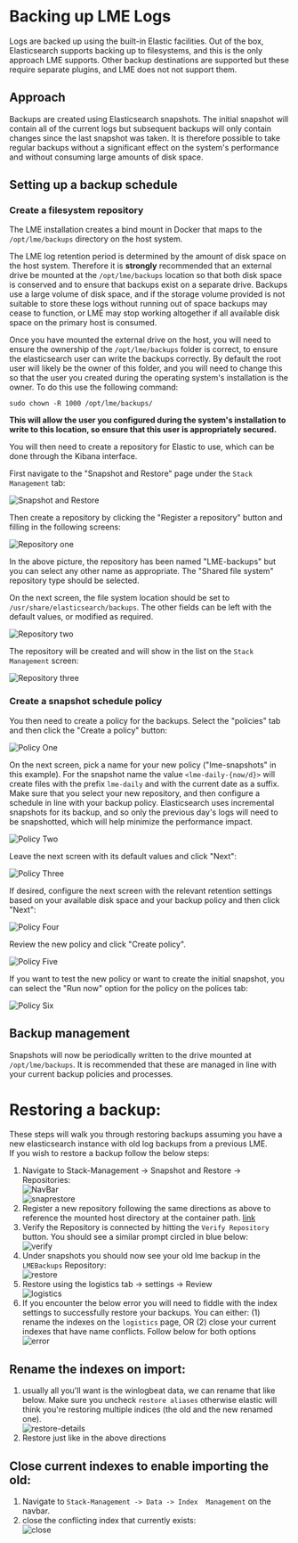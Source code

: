 # Backing up LME Logs

Logs are backed up using the built-in Elastic facilities. Out of the box,
Elasticsearch supports backing up to filesystems, and this is the only approach LME supports. Other backup destinations are supported but these require
separate plugins, and LME does not not support them.

## Approach

Backups are created using Elasticsearch snapshots. The initial snapshot will
contain all of the current logs but subsequent backups will only contain changes
since the last snapshot was taken. It is therefore possible to take regular
backups without a significant effect on the system's performance and without
consuming large amounts of disk space.

## Setting up a backup schedule

### Create a filesystem repository

The LME installation creates a bind mount in Docker that maps to the
`/opt/lme/backups` directory on the host system.

The LME log retention period is determined by the amount of disk space on the
host system. Therefore it is **strongly** recommended that an external drive be
mounted at the `/opt/lme/backups` location so that both disk space is conserved
and to ensure that backups exist on a separate drive. Backups use a large volume of disk space, and if the storage volume provided is not suitable to store these logs without running out of space backups may cease to function, or LME may stop working altogether if all available disk space on the primary host is consumed.

Once you have mounted the external drive on the host, you will need to ensure the ownership of the `/opt/lme/backups` folder is correct, to ensure the elasticsearch user can write the backups correctly. By default the root user will likely be the owner of this folder, and you will need to change this so that the user you created during the operating system's installation is the owner. To do this use the following command:

```
sudo chown -R 1000 /opt/lme/backups/
```

**This will allow the user you configured during the system's installation to write to this location, so ensure that this user is appropriately secured.**

You will then need to create a repository for Elastic to use, which can be done through the Kibana interface.

First navigate to the "Snapshot and Restore" page under the `Stack Management` tab:

![Snapshot and Restore](/docs/imgs/backup_pics/snapshot_and_restore.png)

Then create a repository by clicking the "Register a repository" button and
filling in the following screens:

![Repository one](/docs/imgs/backup_pics/repository_1.png)

In the above picture, the repository has been named "LME-backups" but you can
select any other name as appropriate. The "Shared file system" repository type
should be selected.

On the next screen, the file system location should be set to
`/usr/share/elasticsearch/backups`. The other fields can be left with the default values, or modified as required.

![Repository two](/docs/imgs/backup_pics/repository_2.png)

The repository will be created and will show in the list on the `Stack  Management`
screen:

![Repository three](/docs/imgs/backup_pics/repository_3.png)

### Create a snapshot schedule policy

You then need to create a policy for the backups. Select the "policies" tab and
then click the "Create a policy" button:

![Policy One](/docs/imgs/backup_pics/policy_1.png)

On the next screen, pick a name for your new policy ("lme-snapshots" in this
example). For the snapshot name the value `<lme-daily-{now/d}>` will create
files with the prefix `lme-daily` and with the current date as a suffix. Make
sure that you select your new repository, and then configure a schedule in line with
your backup policy. Elasticsearch uses incremental snapshots for its backup,
and so only the previous day's logs will need to be snapshotted, which will help
minimize the performance impact.

![Policy Two](/docs/imgs/backup_pics/policy_2.png)

Leave the next screen with its default values and click "Next":

![Policy Three](/docs/imgs/backup_pics/policy_3.png)

If desired, configure the next screen with the relevant retention settings based on your available disk space and your backup policy and then click "Next":

![Policy Four](/docs/imgs/backup_pics/policy_4.png)

Review the new policy and click "Create policy".

![Policy Five](/docs/imgs/backup_pics/policy_5.png)

If you want to test the new policy or want to create the initial snapshot, you can
select the "Run now" option for the policy on the polices tab:

![Policy Six](/docs/imgs/backup_pics/policy_6.png)

## Backup management

Snapshots will now be periodically written to the drive mounted at
`/opt/lme/backups`. It is recommended that these are managed in line with your
current backup policies and processes.

# Restoring a backup:

These steps will walk you through restoring backups assuming you have a new elasticsearch instance with old log backups from a previous LME.  
If you wish to restore a backup follow the below steps: 

1. Navigate to Stack-Management -> Snapshot and Restore -> Repositories:  
![NavBar](/docs/imgs/nav-bar.png)  
![snaprestore](/docs/imgs/snap-restore.png)  
2. Register a new repository following the same directions as above to reference the mounted host directory at the container path. [link](#Create-a-filesystem-repository)
3.  Verify the Repository is connected by hitting the `Verify Repository` button. You should see a similar prompt circled in blue below:  
![verify](/docs/imgs/verify.png)
4. Under snapshots you should now see your old lme backup in the `LMEBackups` Repository:   
![restore](/docs/imgs/restore.png)
5. Restore using the logistics tab -> settings -> Review  
![logistics](/docs/imgs/logistics.png)
6. If you encounter the below error you will need to fiddle with the index settings to successfully restore your backups. You can either: (1) rename the indexes on the `logistics` page, OR (2) close your current indexes   that have name conflicts. Follow below for both options  
![error](/docs/imgs/error.png)

## Rename the indexes on import:
1. usually all you'll want is the winlogbeat data, we can rename that like below. Make sure you uncheck `restore aliases` otherwise elastic will think you're restoring multiple indices (the old and the new renamed one).  
![restore-details](/docs/imgs/restore-details.png)
2. Restore just like in the above directions
   

## Close current indexes to enable importing the old:
1. Navigate to `Stack-Management -> Data -> Index  Management` on the navbar.  
2. close the conflicting index that currently exists:   
![close](/docs/imgs/close-index.png)

